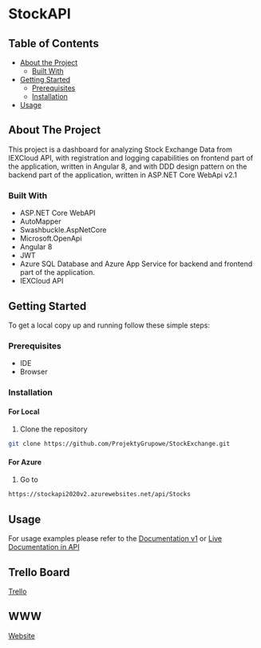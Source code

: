 <h1>StockAPI</h1>

<!-- TABLE OF CONTENTS -->
## Table of Contents

* [About the Project](#about-the-project)
  * [Built With](#built-with)
* [Getting Started](#getting-started)
  * [Prerequisites](#prerequisites)
  * [Installation](#installation)
* [Usage](#usage)

<!-- ABOUT THE PROJECT -->
## About The Project
This project is a dashboard for analyzing Stock Exchange Data from IEXCloud API, with registration and logging capabilities on frontend part of the application, written in Angular 8, and with DDD design pattern on the backend part of the application, written in ASP.NET Core WebApi v2.1

### Built With
* ASP.NET Core WebAPI
* AutoMapper
* Swashbuckle.AspNetCore
* Microsoft.OpenApi
* Angular 8
* JWT
* Azure SQL Database and Azure App Service for backend and frontend part of the application.
* IEXCloud API

<!-- GETTING STARTED -->
## Getting Started

To get a local copy up and running follow these simple steps:

### Prerequisites
* IDE
* Browser

### Installation


#### For Local
1. Clone the repository
```sh
git clone https://github.com/ProjektyGrupowe/StockExchange.git
```

#### For Azure
1. Go to
```sh
https://stockapi2020v2.azurewebsites.net/api/Stocks
```

<!-- USAGE EXAMPLES -->
## Usage
For usage examples please refer to the [Documentation v1](https://app.swaggerhub.com/apis-docs/lukaszszafranski/stock-api/v1) or [Live Documentation in API](https://stockapi2020v2.azurewebsites.net/swagger/index.html)

## Trello Board
[Trello](https://trello.com/b/urwhTkAJ/aspnet)

## WWW
[Website](https://stockanalytics2020.azurewebsites.net)
